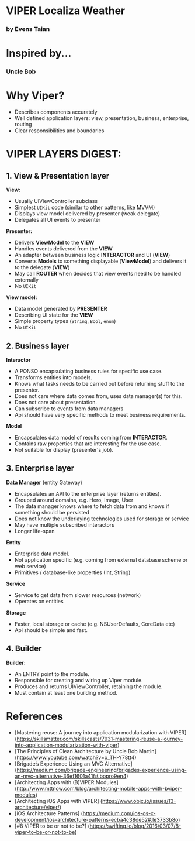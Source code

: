 # VIPER Localiza Weather
### by Evens Taian


# Inspired by...

### Uncle Bob


# Why Viper?

- Describes components accurately
- Well defined application layers: view, presentation, business, enterprise, routing
- Clear responsibilities and boundaries


# VIPER LAYERS DIGEST:


## 1. View & Presentation layer

**View:**
- Usually UIViewController subclass
- Simplest `UIKit` code (similar to other patterns, like MVVM)
- Displays view model delivered by presenter (weak delegate)
- Delegates all UI events to presenter

**Presenter:**
- Delivers **ViewModel** to the **VIEW**
- Handles events delivered from the **VIEW**
- An adapter between business logic **INTERACTOR** and UI (**VIEW**)
- Converts **Models** to something displayable (**ViewModel**) and delivers it to the delegate (**VIEW**)
- May call **ROUTER** when decides that view events need to be handled externally
- No `UIKit`

**View model:**
 - Data model generated by **PRESENTER** 
 - Describing UI state for the **VIEW**
 - Simple property types (`String`, `Bool`, `enum`)
 - No `UIKit`


## 2. Business layer

**Interactor**
- A PONSO encapsulating business rules for specific use case.
- Transforms entities into models.
- Knows what tasks needs to be carried out before returning stuff to the presenter.
- Does not care where data comes from, uses data manager(s) for this.
- Does not care about presentation.
- Can subscribe to events from data managers
- Api should have very specific methods to meet business requirements.

**Model**
- Encapsulates data model of results coming from **INTERACTOR**.
- Contains raw properties that are interesting for the use case.
- Not suitable for display (presenter's job).

## 3. Enterprise layer


**Data Manager** (entity Gateway)
- Encapsulates an API to the enterprise layer (returns entities). 
- Grouped around domains, e.g. Hero, Image, User
- The data manager knows where to fetch data from and knows if something should be persisted 
- Does not know the underlaying technologies used for storage or service
- May have multiple subscribed interactors
- Longer life-span

**Entity**
- Enterprise data model.
- Not application specific (e.g. coming from external database scheme or web service)
- Primitives / database-like properties (Int, String)

**Service**
- Service to get data from slower resources (network)
- Operates on entities

**Storage**
- Faster, local storage or cache (e.g. NSUserDefaults, CoreData etc)
- Api should be simple and fast.



## 4. Builder

**Builder:**
- An ENTRY point to the module.
- Responsible for creating and wiring up Viper module.
- Produces and returns UIViewController, retaining the module. 
- Must contain at least one building method.


# References

- [Mastering reuse: A journey into application modularization with VIPER] (https://skillsmatter.com/skillscasts/7931-mastering-reuse-a-journey-into-application-modularization-with-viper)
- [The Principles of Clean Architecture by Uncle Bob Martin] (https://www.youtube.com/watch?v=o_TH-Y78tt4)
- [Brigade’s Experience Using an MVC Alternative] (https://medium.com/brigade-engineering/brigades-experience-using-an-mvc-alternative-36ef1601a41f#.bopro9en4)
- [Architecting Apps with (B)VIPER Modules] (http://www.mttnow.com/blog/architecting-mobile-apps-with-bviper-modules)
- [Architecting iOS Apps with VIPER] (https://www.objc.io/issues/13-architecture/viper/)
- [iOS Architecture Patterns] (https://medium.com/ios-os-x-development/ios-architecture-patterns-ecba4c38de52#.le3733b8o)
- [#8 VIPER to be or not to be?] (https://swifting.io/blog/2016/03/07/8-viper-to-be-or-not-to-be)


